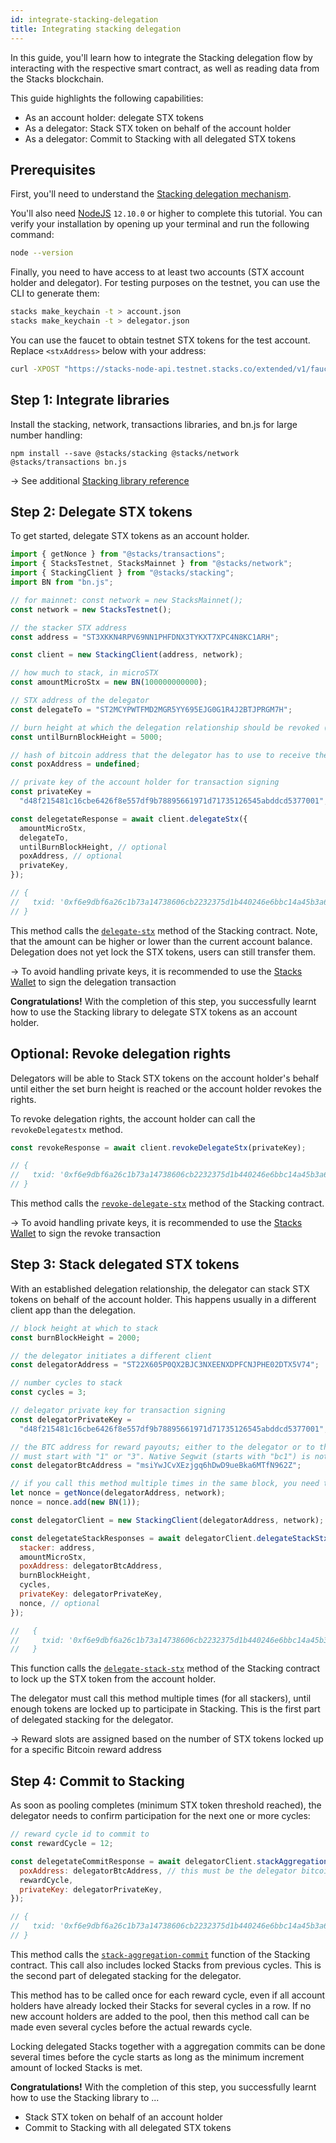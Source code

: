 ```yaml
---
id: integrate-stacking-delegation
title: Integrating stacking delegation
---
```


In this guide, you'll learn how to integrate the Stacking delegation flow by interacting with the respective smart contract, as well as reading data from the Stacks blockchain.

This guide highlights the following capabilities:

- As an account holder: delegate STX tokens
- As a delegator: Stack STX token on behalf of the account holder
- As a delegator: Commit to Stacking with all delegated STX tokens

## Prerequisites

First, you'll need to understand the [Stacking delegation mechanism](/understand-stacks/stacking).

You'll also need [NodeJS](https://nodejs.org/en/download/) `12.10.0` or higher to complete this tutorial. You can verify your installation by opening up your terminal and run the following command:

```sh
node --version
```

Finally, you need to have access to at least two accounts (STX account holder and delegator). For testing purposes on the testnet, you can use the CLI to generate them:

```sh
stacks make_keychain -t > account.json
stacks make_keychain -t > delegator.json
```

You can use the faucet to obtain testnet STX tokens for the test account. Replace `<stxAddress>` below with your address:

```sh
curl -XPOST "https://stacks-node-api.testnet.stacks.co/extended/v1/faucets/stx?address=<stxAddress>&stacking=true"
```

## Step 1: Integrate libraries

Install the stacking, network, transactions libraries, and bn.js for large number handling:

```shell
npm install --save @stacks/stacking @stacks/network @stacks/transactions bn.js
```

-> See additional [Stacking library reference](https://github.com/blockstack/stacks.js/tree/master/packages/stacking)

## Step 2: Delegate STX tokens

To get started, delegate STX tokens as an account holder.

```js
import { getNonce } from "@stacks/transactions";
import { StacksTestnet, StacksMainnet } from "@stacks/network";
import { StackingClient } from "@stacks/stacking";
import BN from "bn.js";

// for mainnet: const network = new StacksMainnet();
const network = new StacksTestnet();

// the stacker STX address
const address = "ST3XKKN4RPV69NN1PHFDNX3TYKXT7XPC4N8KC1ARH";

const client = new StackingClient(address, network);

// how much to stack, in microSTX
const amountMicroStx = new BN(100000000000);

// STX address of the delegator
const delegateTo = "ST2MCYPWTFMD2MGR5YY695EJG0G1R4J2BTJPRGM7H";

// burn height at which the delegation relationship should be revoked (optional)
const untilBurnBlockHeight = 5000;

// hash of bitcoin address that the delegator has to use to receive the pool's rewards (optional)
const poxAddress = undefined;

// private key of the account holder for transaction signing
const privateKey =
  "d48f215481c16cbe6426f8e557df9b78895661971d71735126545abddcd5377001";

const delegetateResponse = await client.delegateStx({
  amountMicroStx,
  delegateTo,
  untilBurnBlockHeight, // optional
  poxAddress, // optional
  privateKey,
});

// {
//   txid: '0xf6e9dbf6a26c1b73a14738606cb2232375d1b440246e6bbc14a45b3a66618481',
// }
```

This method calls the [`delegate-stx`](/references/stacking-contract#delegate-stx) method of the Stacking contract. Note, that the amount can be higher or lower than the current account balance. Delegation does not yet lock the STX tokens, users can still transfer them.

-> To avoid handling private keys, it is recommended to use the [Stacks Wallet](https://www.hiro.so/wallet) to sign the delegation transaction

**Congratulations!** With the completion of this step, you successfully learnt how to use the Stacking library to delegate STX tokens as an account holder.

## Optional: Revoke delegation rights

Delegators will be able to Stack STX tokens on the account holder's behalf until either the set burn height is reached or the account holder revokes the rights.

To revoke delegation rights, the account holder can call the `revokeDelegatestx` method.

```js
const revokeResponse = await client.revokeDelegateStx(privateKey);

// {
//   txid: '0xf6e9dbf6a26c1b73a14738606cb2232375d1b440246e6bbc14a45b3a66618481',
// }
```

This method calls the [`revoke-delegate-stx`](/references/stacking-contract#revoke-delegate-stx) method of the Stacking contract.

-> To avoid handling private keys, it is recommended to use the [Stacks Wallet](https://www.hiro.so/wallet) to sign the revoke transaction

## Step 3: Stack delegated STX tokens

With an established delegation relationship, the delegator can stack STX tokens on behalf of the account holder. This happens usually in a different client app than the delegation.

```js
// block height at which to stack
const burnBlockHeight = 2000;

// the delegator initiates a different client
const delegatorAddress = "ST22X605P0QX2BJC3NXEENXDPFCNJPHE02DTX5V74";

// number cycles to stack
const cycles = 3;

// delegator private key for transaction signing
const delegatorPrivateKey =
  "d48f215481c16cbe6426f8e557df9b78895661971d71735126545abddcd5377001";

// the BTC address for reward payouts; either to the delegator or to the BTC address set by the account holder
// must start with "1" or "3". Native Segwit (starts with "bc1") is not supported
const delegatorBtcAddress = "msiYwJCvXEzjgq6hDwD9ueBka6MTfN962Z";

// if you call this method multiple times in the same block, you need to increase the nonce manually
let nonce = getNonce(delegatorAddress, network);
nonce = nonce.add(new BN(1));

const delegatorClient = new StackingClient(delegatorAddress, network);

const delegetateStackResponses = await delegatorClient.delegateStackStx({
  stacker: address,
  amountMicroStx,
  poxAddress: delegatorBtcAddress,
  burnBlockHeight,
  cycles,
  privateKey: delegatorPrivateKey,
  nonce, // optional
});

//   {
//     txid: '0xf6e9dbf6a26c1b73a14738606cb2232375d1b440246e6bbc14a45b3a66618481',
//   }
```

This function calls the [`delegate-stack-stx`](/references/stacking-contract#delegate-stack-stx) method of the Stacking contract to lock up the STX token from the account holder.

The delegator must call this method multiple times (for all stackers), until enough tokens are locked up to participate in Stacking. This is the first part of delegated stacking for the delegator.

-> Reward slots are assigned based on the number of STX tokens locked up for a specific Bitcoin reward address

## Step 4: Commit to Stacking

As soon as pooling completes (minimum STX token threshold reached), the delegator needs to confirm participation for the next one or more cycles:

```js
// reward cycle id to commit to
const rewardCycle = 12;

const delegetateCommitResponse = await delegatorClient.stackAggregationCommit({
  poxAddress: delegatorBtcAddress, // this must be the delegator bitcoin address
  rewardCycle,
  privateKey: delegatorPrivateKey,
});

// {
//   txid: '0xf6e9dbf6a26c1b73a14738606cb2232375d1b440246e6bbc14a45b3a66618481',
// }
```

This method calls the [`stack-aggregation-commit`](/references/stacking-contract#stack-aggregation-commit) function of the Stacking contract. This call also includes locked Stacks from previous cycles. This is the second part of delegated stacking for the delegator.

This method has to be called once for each reward cycle, even if all account holders have already locked their Stacks for several cycles in a row. If no new account holders are added to the pool, then this method call can be made even several cycles before the actual rewards cycle.

Locking delegated Stacks together with a aggregation commits can be done several times before the cycle starts as long as the minimum increment amount of locked Stacks is met.

**Congratulations!** With the completion of this step, you successfully learnt how to use the Stacking library to ...

- Stack STX token on behalf of an account holder
- Commit to Stacking with all delegated STX tokens
